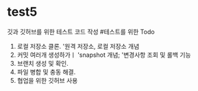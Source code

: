 # test5
깃과 깃허브를 위한 테스트 코드 작성
#테스트를 위한 Todo
1. 로컬 저장소 클론.
'원격 저장소, 로컬 저장소 개념
2. 커밋 여러개 생성하가ㅣ
'snapshot 개념;
'변경사항 조회 및 롤백 기능
3. 브랜치 생성 및 확인.
4. 파일 병합 및 충동 해결.
5. 협업을 위한 깃허브 사용
